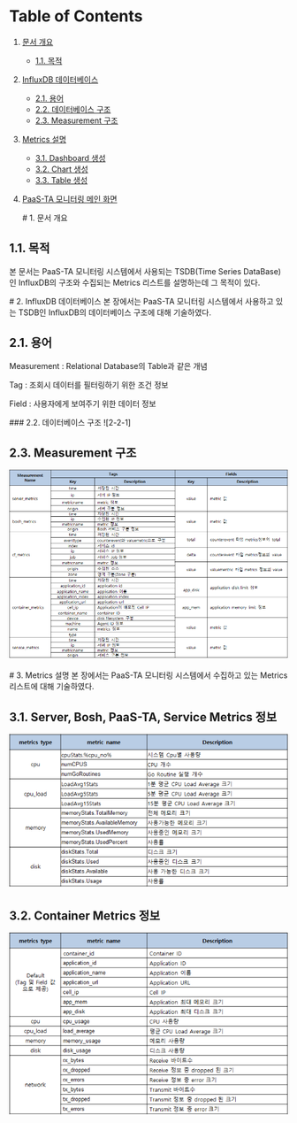 # Table of Contents

1. [문서 개요](paas-ta-db-metrics.md#1)
   * [1.1. 목적](paas-ta-db-metrics.md#2)
2. [InfluxDB 데이터베이스](paas-ta-db-metrics.md#3)
   * [2.1.  용어](paas-ta-db-metrics.md#4)
   * [2.2.  데이터베이스 구조](paas-ta-db-metrics.md#5)
   * [2.3.  Measurement 구조](paas-ta-db-metrics.md#6)
3. [Metrics 설명](paas-ta-db-metrics.md#7)
   * [3.1.  Dashboard 생성](paas-ta-db-metrics.md#8)
   * [3.2.  Chart 생성](paas-ta-db-metrics.md#9)
   * [3.3.  Table 생성](paas-ta-db-metrics.md#10)
4. [PaaS-TA 모니터링 메인 화면](paas-ta-db-metrics.md#11)

   \# 1. 문서 개요

## 1.1. 목적

본 문서는 PaaS-TA 모니터링 시스템에서 사용되는 TSDB\(Time Series DataBase\)인 InfluxDB의 구조와 수집되는 Metrics 리스트를 설명하는데 그 목적이 있다.

\# 2. InfluxDB 데이터베이스 본 장에서는 PaaS-TA 모니터링 시스템에서 사용하고 있는 TSDB인 InfluxDB의 데이터베이스 구조에 대해 기술하였다.

## 2.1. 용어

Measurement : Relational Database의 Table과 같은 개념

Tag : 조회시 데이터를 필터링하기 위한 조건 정보

Field : 사용자에게 보여주기 위한 데이터 정보

\#\#\# 2.2. 데이터베이스 구조 !\[2-2-1\]

## 2.3. Measurement 구조

![](../../.gitbook/assets/2-3-1%20%2832%29.png)

\# 3. Metrics 설명 본 장에서는 PaaS-TA 모니터링 시스템에서 수집하고 있는 Metrics 리스트에 대해 기술하였다.

## 3.1. Server, Bosh, PaaS-TA, Service Metrics 정보

![](../../.gitbook/assets/3-1-1%20%284%29.png)

## 3.2. Container Metrics 정보

![](../../.gitbook/assets/3-2-1%20%287%29.png)

